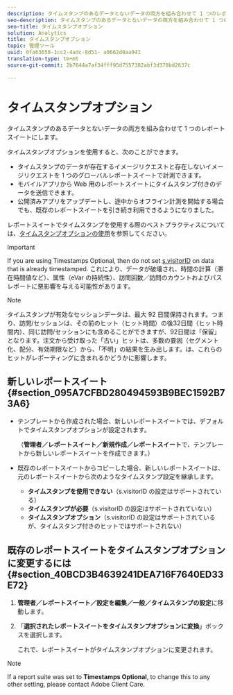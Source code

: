 ```yaml
---
description: タイムスタンプのあるデータとないデータの両方を組み合わせて 1 つのレポートスイートにします。
seo-description: タイムスタンプのあるデータとないデータの両方を組み合わせて 1 つのレポートスイートにします。
seo-title: タイムスタンプオプション
solution: Analytics
title: タイムスタンプオプション
topic: 管理ツール
uuid: 0fa63658-1cc2-4adc-8d51- a0662d0aa941
translation-type: tm+mt
source-git-commit: 2b7644a7af34fff95d7557382abf3d370bd2637c

---
```



# タイムスタンプオプション

タイムスタンプのあるデータとないデータの両方を組み合わせて 1 つのレポートスイートにします。

タイムスタンプオプションを使用すると、次のことができます。

* タイムスタンプのデータが存在するイメージリクエストと存在しないイメージリクエストを 1 つのグローバルレポートスイートで計測できます。
* モバイルアプリから Web 用のレポートスイートにタイムスタンプ付きのデータを送信できます。
* 公開済みアプリをアップデートし、途中からオフライン計測を開始する場合でも、既存のレポートスイートを引き続き利用できるようになりました。

レポートスイートでタイムスタンプを使用する際のベストプラクティスについては、[タイムスタンプオプションの使用](/help/implement/js-implementation/timestamps-overview.md)を参照してください。

>[!IMPORTANT]
>
>If you are using Timestamps Optional, then do not set [s.visitorID](https://marketing.adobe.com/resources/help/en_US/sc/implement/?f=visid_custom) on data that is already timestamped. これにより、データが破壊され、時間の計算（滞在時間値など）、属性（eVar の持続性）、訪問回数／訪問のカウントおよびパスレポートに悪影響を与える可能性があります。

>[!NOTE]
>
>タイムスタンプが有効なセッションデータは、最大 92 日間保持されます。つまり、訪問/セッションは、その前のヒット（ヒット時間）の後32日間（ヒット時間内）、同じ訪問/セッションにも含めることができますが、92日間は「保留」となります。注文から受け取った「古い」ヒットは、多数の要因（セグメント化、配分、有効期限など）から、「不明」の結果を生み出します。は、これらのヒットがレポーティングに含まれるかどうかに影響します。

## 新しいレポートスイート {#section_095A7CFBD280494593B9BEC1592B73A6}

* テンプレートから作成された場合、新しいレポートスイートでは、デフォルトでタイムスタンプオプションが設定されます。

   （**管理者／レポートスイート／新規作成／レポートスイート**&#x200B;で、テンプレートから新しいレポートスイートを作成できます。）
* 既存のレポートスイートからコピーした場合、新しいレポートスイートは、元のレポートスイートから次のようなタイムスタンプ設定を継承します。

   * **タイムスタンプを使用できない**（s.visitorID の設定はサポートされている）
   * **タイムスタンプが必要**（s.visitorID の設定はサポートされていない）
   * **タイムスタンプオプション**（s.visitorID の設定はサポートされているが、タイムスタンプ付きのヒットではサポートされない）

## 既存のレポートスイートをタイムスタンプオプションに変更するには {#section_40BCD3B4639241DEA716F7640ED33E72}

1. **管理者／レポートスイート／設定を編集／一般／タイムスタンプの設定**&#x200B;に移動します。
1. 「**選択されたレポートスイートをタイムスタンプオプションに変換**」ボックスを選択します。

   これで、レポートスイートがタイムスタンプオプションに変更されます。

>[!NOTE]
>
>If a report suite was set to **Timestamps Optional**, to change this to any other setting, please contact Adobe Client Care.

